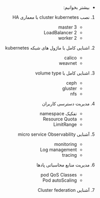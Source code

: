 <div dir="rtl" align='right'>
    
- بیشتر بخوانیم:

1. نصب cluster kubernetes با معماری HA
    - 3 master
    - 2 LoadBalancer
    - 2 worker
1. اشنایی کامل با ماژول های شبکه kubernetes
    - calico
    - weavnet
1. اشنایی کامل با volume type
    - ceph
    - gluster
    - nfs
 
 
 1. مدیریت دسترسی کاربران
     - تفکیک namespace
     - Resource Quota
     - LimitRange

 1. آشنایی micro service Observability
     - monitoring
     - Log management
     - tracing

 1. مدیریت منابع محاسباتی پادها
     - pod QoS Classes 
     - Pod autoScaling


 1. آشنایی Cluster federation
